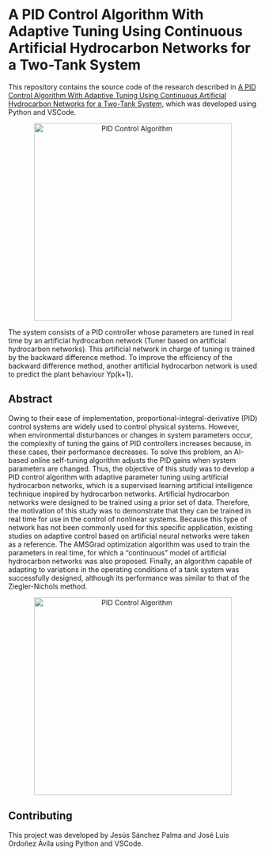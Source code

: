 # A PID Control Algorithm With Adaptive Tuning Using Continuous Artificial Hydrocarbon Networks for a Two-Tank System

This repository contains the source code of the research described in [A PID Control Algorithm With Adaptive Tuning Using Continuous Artificial Hydrocarbon Networks for a Two-Tank System](https://ieeexplore.ieee.org/document/9930515), which was developed using Python and VSCode.

<p align="center">
  <a href="https://github.com/JA-Developer/Codigo-Python-VSCode-Tesis">
    <img src="https://ieeexplore.ieee.org/mediastore_new/IEEE/content/media/6287639/9668973/9930515/josel4-3217209-large.gif" width="400" alt="PID Control Algorithm">
  </a>
</p>

The system consists of a PID controller whose parameters are tuned in real time by an artificial hydrocarbon network (Tuner based on artificial hydrocarbon networks). This artificial network in charge of tuning is trained by the backward difference method. To improve the efficiency of the backward difference method, another artificial hydrocarbon network is used to predict the plant behaviour Yp(k+1).

## Abstract

Owing to their ease of implementation, proportional-integral-derivative (PID) control systems are widely used to control physical systems. However, when environmental disturbances or changes in system parameters occur, the complexity of tuning the gains of PID controllers increases because, in these cases, their performance decreases. To solve this problem, an AI-based online self-tuning algorithm adjusts the PID gains when system parameters are changed. Thus, the objective of this study was to develop a PID control algorithm with adaptive parameter tuning using artificial hydrocarbon networks, which is a supervised learning artificial intelligence technique inspired by hydrocarbon networks. Artificial hydrocarbon networks were designed to be trained using a prior set of data. Therefore, the motivation of this study was to demonstrate that they can be trained in real time for use in the control of nonlinear systems. Because this type of network has not been commonly used for this specific application, existing studies on adaptive control based on artificial neural networks were taken as a reference. The AMSGrad optimization algorithm was used to train the parameters in real time, for which a “continuous” model of artificial hydrocarbon networks was also proposed. Finally, an algorithm capable of adapting to variations in the operating conditions of a tank system was successfully designed, although its performance was similar to that of the Ziegler-Nichols method.

<p align="center">
  <a href="https://github.com/JA-Developer/Codigo-Python-VSCode-Tesis">
    <img src="https://ieeexplore.ieee.org/mediastore_new/IEEE/content/media/6287639/9668973/9930515/josel3-3217209-large.gif" width="400" alt="PID Control Algorithm">
  </a>
</p>

## Contributing

This project was developed by Jesús Sánchez Palma and José Luis Ordoñez Ávila using Python and VSCode.